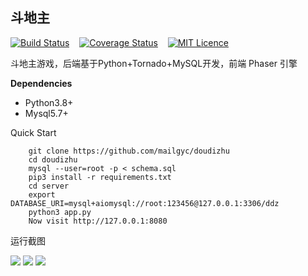 ## 斗地主 &nbsp;&nbsp;
[![Build Status](https://travis-ci.org/mailgyc/doudizhu.svg?branch=master)](https://travis-ci.org/mailgyc) &nbsp;&nbsp;
[![Coverage Status](https://coveralls.io/repos/github/mailgyc/doudizhu/badge.svg?branch=master)](https://coveralls.io/github/mailgyc/doudizhu?branch=master) &nbsp;&nbsp;
[![MIT Licence](https://badges.frapsoft.com/os/mit/mit.svg?v=103)](https://opensource.org/licenses/mit-license.php)  


斗地主游戏，后端基于Python+Tornado+MySQL开发，前端 Phaser 引擎

**Dependencies**

* Python3.8+
* Mysql5.7+


Quick Start
```shell
    git clone https://github.com/mailgyc/doudizhu
    cd doudizhu
    mysql --user=root -p < schema.sql
    pip3 install -r requirements.txt
    cd server
    export DATABASE_URI=mysql+aiomysql://root:123456@127.0.0.1:3306/ddz
    python3 app.py
    Now visit http://127.0.0.1:8080
```


运行截图

![](https://raw.githubusercontent.com/mailgyc/doudizhu/master/screenshot/a.png)
![](https://raw.githubusercontent.com/mailgyc/doudizhu/master/screenshot/c.png)
![](https://raw.githubusercontent.com/mailgyc/doudizhu/master/screenshot/d.png)
